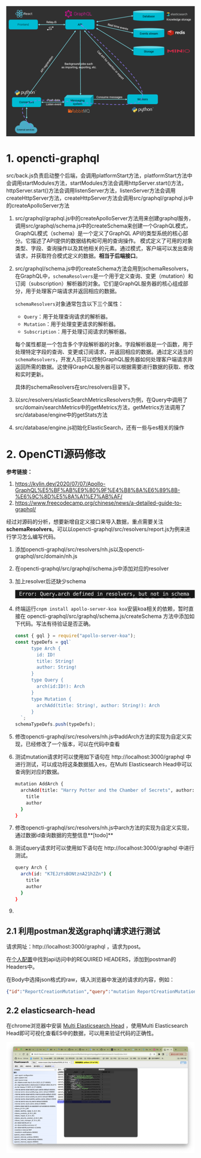 <img src="./img/architecture.png" alt="img" style="zoom:60%;" />

# 1. opencti-graphql

src/back.js负责启动整个后端，会调用platformStart方法，platformStart方法中会调用startModules方法，startModules方法会调用httpServer.start()方法，httpServer.start()方法会调用listenServer方法，listenServer方法会调用createHttpServer方法，createHttpServer方法会调用src/graphql/graphql.js中的createApolloServer方法

1. src/graphql/graphql.js中的createApolloServer方法用来创建graphql服务，调用src/graphql/schema.js中的createSchema来创建一个GraphQL模式，GraphQL模式（schema）是一个定义了GraphQL API的类型系统的核心部分。它描述了API提供的数据结构和可用的查询操作。 模式定义了可用的对象类型、字段、查询操作以及其他相关的元素。通过模式，客户端可以发出查询请求，并获取符合模式定义的数据。**相当于后端接口**。

2. src/graphql/schema.js中的createSchema方法会用到schemaResolvers，在GraphQL中，`schemaResolvers`是一个用于定义查询、变更（mutation）和订阅（subscription）解析器的对象。它们是GraphQL服务器的核心组成部分，用于处理客户端请求并返回相应的数据。

   `schemaResolvers`对象通常包含以下三个属性：

   - `Query`：用于处理查询请求的解析器。
   - `Mutation`：用于处理变更请求的解析器。
   - `Subscription`：用于处理订阅请求的解析器。

   每个属性都是一个包含多个字段解析器的对象。字段解析器是一个函数，用于处理特定字段的查询、变更或订阅请求，并返回相应的数据。通过定义适当的`schemaResolvers`，开发人员可以控制GraphQL服务器如何处理客户端请求并返回所需的数据。这使得GraphQL服务器可以根据需要进行数据的获取、修改和实时更新。

   具体的schemaResolvers在src/resolvers目录下。

3. 以src/resolvers/elasticSearchMetricsResolvers为例，在Query中调用了src/domain/searchMetrics中的getMetrics方法，getMetrics方法调用了src/database/engine中的getStats方法

4. src/database/engine.js初始化ElasticSearch，还有一些与es相关的操作

# 2. OpenCTI源码修改

**参考链接：**

1. https://kylin.dev/2020/07/07/Apollo-GraphQL%E5%BF%AB%E9%80%9F%E4%B8%8A%E6%89%8B-%E6%9C%8D%E5%8A%A1%E7%AB%AF/
2. https://www.freecodecamp.org/chinese/news/a-detailed-guide-to-graphql/

经过对源码的分析，想要新增自定义接口来导入数据，重点需要关注**schemaResolvers**。可以以opencti-graphql/src/resolvers/report.js为例来进行学习怎么编写代码。

1. 添加opencti-graphql/src/resolvers/nh.js以及opencti-graphql/src/domain/nh.js

2. 在opencti-graphql/src/graphql/schema.js中添加对应的resolver

3. 加上resolver后还缺少schema

   ![2](./img/error.png)

4. 终端运行`cnpm install apollo-server-koa koa`安装koa相关的依赖，暂时直接在 opencti-graphql/src/graphql/schema.js/createSchema 方法中添加如下代码。写法有待验证是否正确。

   ```js
   const { gql } = require("apollo-server-koa");
   const typeDefs = gql`
         type Arch {
           id: ID!
           title: String!
           author: String!
         }
         type Query {
           arch(id:ID!): Arch
         }
         type Mutation {
           archAdd(title: String!, author: String!): Arch
         }
     `;
   schemaTypeDefs.push(typeDefs);
   ```

5. 修改opencti-graphql/src/resolvers/nh.js中addArch方法的实现为自定义实现，已经修改了一个版本，可以在代码中查看

6. 测试mutation请求时可以使用如下语句在 http://localhost:3000/graphql 中进行测试，可以成功将这条数据插入es，在Multi Elasticsearch Head中可以查询到对应的数据。

   ```bash
   mutation AddArch {
     archAdd(title: "Harry Potter and the Chamber of Secrets", author: "J.K. Rowling") {
       title
       author
     }
   }
   ```

7. 修改opencti-graphql/src/resolvers/nh.js中arch方法的实现为自定义实现，通过数据id查询数据的完整信息**[todo]**

8. 测试query请求时可以使用如下语句在 http://localhost:3000/graphql 中进行测试。

   ```bash
   query Arch {
     arch(id: "K7EJzYsBONtznA21h2Zn") {
       title
       author
     }
   }
   ```

9. 

## 2.1 利用postman发送graphql请求进行测试

请求网址：http://localhost:3000/graphql ，请求为post。

在[个人配置](http://localhost:3000/dashboard/profile/me)中找到api访问中的REQUIRED HEADERS，添加到postman的Headers中。

在Body中选择json格式的raw，填入浏览器中发送的请求的内容，例如：

```json
{"id":"ReportCreationMutation","query":"mutation ReportCreationMutation(\n  $input: ReportAddInput!\n) {\n  reportAdd(input: $input) {\n    id\n    standard_id\n    name\n    description\n    entity_type\n    parent_types\n    ...ReportLine_node\n  }\n}\n\nfragment ReportLine_node on Report {\n  id\n  entity_type\n  name\n  description\n  published\n  report_types\n  createdBy {\n    __typename\n    __isIdentity: __typename\n    id\n    name\n    entity_type\n  }\n  objectMarking {\n    edges {\n      node {\n        id\n        definition_type\n        definition\n        x_opencti_order\n        x_opencti_color\n      }\n    }\n  }\n  objectLabel {\n    edges {\n      node {\n        id\n        value\n        color\n      }\n    }\n  }\n  creators {\n    id\n    name\n  }\n  status {\n    id\n    order\n    template {\n      name\n      color\n      id\n    }\n  }\n  workflowEnabled\n  created_at\n}\n","variables":{"input":{"name":"测试","description":"测试","content":"<p>测试</p>","published":"2023-11-10T14:19:24+08:00","confidence":75,"report_types":["internal-report"],"x_opencti_reliability":"A - Completely reliable","objectMarking":[],"objectAssignee":["88ec0c6a-13ce-5e39-b486-354fe4a7084f"],"objectParticipant":["88ec0c6a-13ce-5e39-b486-354fe4a7084f"],"objectLabel":[],"externalReferences":[]}}}
```

## 2.2 elasticsearch-head 

在chrome浏览器中安装 [Multi Elasticsearch Head](https://chromewebstore.google.com/detail/cpmmilfkofbeimbmgiclohpodggeheim) ，使用Multi Elasticsearch Head即可可视化查看ES中的数据，可以用来验证代码的正确性。

![3](./img/es-head.png)

